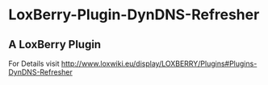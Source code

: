 # LoxBerry-Plugin-DynDNS-Refresher
A LoxBerry Plugin
-
For Details visit http://www.loxwiki.eu/display/LOXBERRY/Plugins#Plugins-DynDNS-Refresher
